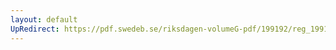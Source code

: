 ```yaml
---
layout: default
UpRedirect: https://pdf.swedeb.se/riksdagen-volumeG-pdf/199192/reg_199192/reg_199192_0354.pdf
---
```

